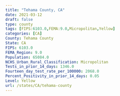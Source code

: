 ```yaml
---
title: "Tehama County, CA"
date: 2021-03-12
draft: false
type: county
tags: [FIPS:6103.0,FEMA:9.0,Micropolitan,Yellow]
categories: [CA]
County: Tehama County
State: CA
FIPS: 6103.0
FEMA_Region: 9.0
Population: 65084.0
NCHS_Urban_Rural_Classification: Micropolitan
Tests_in_prior_14_days: 1346.0
Fourteen_day_test_rate_per_100000: 2068.0
Percent_Positivity_in_prior_14_days: 0.05
Level: Yellow
url: /states/CA/tehama-county
---
```




